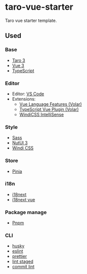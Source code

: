 # taro-vue-starter

Taro vue starter template.
## Used

### Base

- [Taro 3](https://github.com/NervJS/taro)
- [Vue 3](https://github.com/vuejs/core)
- [TypeScript](https://github.com/microsoft/TypeScript)

### Editor

- Editor: [VS Code](https://code.visualstudio.com/)
- Extensions:
  - [Vue Language Features (Volar)](https://marketplace.visualstudio.com/items?itemName=Vue.volar)
  - [TypeScript Vue Plugin (Volar)](https://marketplace.visualstudio.com/items?itemName=Vue.vscode-typescript-vue-plugin)
  - [WindiCSS IntelliSense](https://marketplace.visualstudio.com/items?itemName=voorjaar.windicss-intellisense)

### Style

- [Sass](https://github.com/sass/sass)
- [NutUI 3](https://nutui.jd.com/)
- [Windi CSS](https://github.com/windicss/windicss)

### Store

- [Pinia](https://github.com/vuejs/pinia)

### i18n

- [i18next](https://github.com/i18next/i18next)
- [i18next vue](https://github.com/i18next/i18next-vue)

### Package manage

- [Pnpm](https://github.com/pnpm/pnpm)

### CLI

- [husky](https://github.com/typicode/husky)
- [eslint](https://github.com/eslint/eslint)
- [prettier](https://github.com/prettier/prettier)
- [lint staged](https://github.com/okonet/lint-staged)
- [commit lint](https://github.com/conventional-changelog/commitlint)